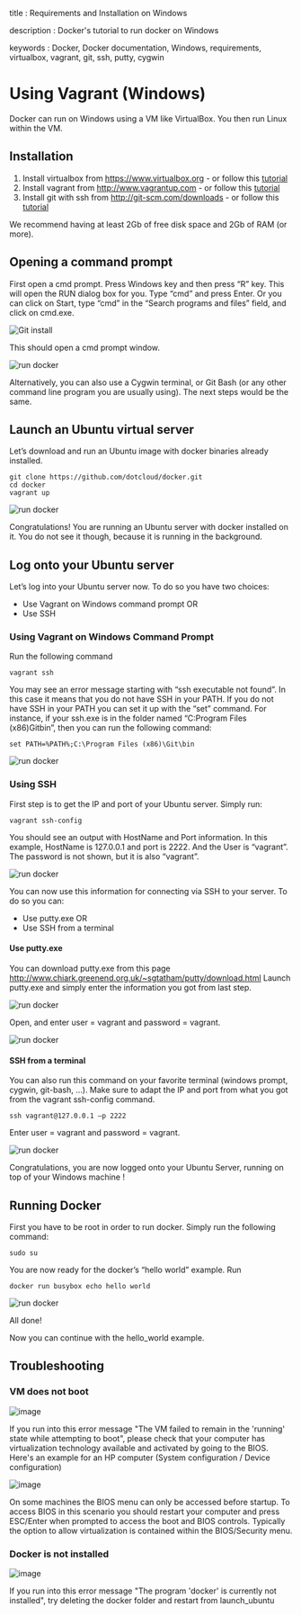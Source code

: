 title
:   Requirements and Installation on Windows

description
:   Docker's tutorial to run docker on Windows

keywords
:   Docker, Docker documentation, Windows, requirements, virtualbox,
    vagrant, git, ssh, putty, cygwin

Using Vagrant (Windows)
=======================

Docker can run on Windows using a VM like VirtualBox. You then run Linux
within the VM.

Installation
------------

1.  Install virtualbox from <https://www.virtualbox.org> - or follow
    this
    [tutorial](http://www.slideshare.net/julienbarbier42/install-virtualbox-on-windows-7)
2.  Install vagrant from <http://www.vagrantup.com> - or follow this
    [tutorial](http://www.slideshare.net/julienbarbier42/install-vagrant-on-windows-7)
3.  Install git with ssh from <http://git-scm.com/downloads> - or follow
    this
    [tutorial](http://www.slideshare.net/julienbarbier42/install-git-with-ssh-on-windows-7)

We recommend having at least 2Gb of free disk space and 2Gb of RAM (or
more).

Opening a command prompt
------------------------

First open a cmd prompt. Press Windows key and then press “R” key. This
will open the RUN dialog box for you. Type “cmd” and press Enter. Or you
can click on Start, type “cmd” in the “Search programs and files” field,
and click on cmd.exe.

![Git install](images/win/_01.gif)

This should open a cmd prompt window.

![run docker](images/win/_02.gif)

Alternatively, you can also use a Cygwin terminal, or Git Bash (or any
other command line program you are usually using). The next steps would
be the same.

Launch an Ubuntu virtual server
-------------------------------

Let’s download and run an Ubuntu image with docker binaries already
installed.

~~~~ {.sourceCode .bash}
git clone https://github.com/dotcloud/docker.git 
cd docker
vagrant up
~~~~

![run docker](images/win/run_02_.gif)

Congratulations! You are running an Ubuntu server with docker installed
on it. You do not see it though, because it is running in the
background.

Log onto your Ubuntu server
---------------------------

Let’s log into your Ubuntu server now. To do so you have two choices:

-   Use Vagrant on Windows command prompt OR
-   Use SSH

### Using Vagrant on Windows Command Prompt

Run the following command

~~~~ {.sourceCode .bash}
vagrant ssh
~~~~

You may see an error message starting with “ssh executable not found”.
In this case it means that you do not have SSH in your PATH. If you do
not have SSH in your PATH you can set it up with the “set” command. For
instance, if your ssh.exe is in the folder named “C:Program Files
(x86)Gitbin”, then you can run the following command:

~~~~ {.sourceCode .bash}
set PATH=%PATH%;C:\Program Files (x86)\Git\bin
~~~~

![run docker](images/win/run_03.gif)

### Using SSH

First step is to get the IP and port of your Ubuntu server. Simply run:

~~~~ {.sourceCode .bash}
vagrant ssh-config 
~~~~

You should see an output with HostName and Port information. In this
example, HostName is 127.0.0.1 and port is 2222. And the User is
“vagrant”. The password is not shown, but it is also “vagrant”.

![run docker](images/win/ssh-config.gif)

You can now use this information for connecting via SSH to your server.
To do so you can:

-   Use putty.exe OR
-   Use SSH from a terminal

#### Use putty.exe

You can download putty.exe from this page
<http://www.chiark.greenend.org.uk/~sgtatham/putty/download.html> Launch
putty.exe and simply enter the information you got from last step.

![run docker](images/win/putty.gif)

Open, and enter user = vagrant and password = vagrant.

![run docker](images/win/putty_2.gif)

#### SSH from a terminal

You can also run this command on your favorite terminal (windows prompt,
cygwin, git-bash, …). Make sure to adapt the IP and port from what you
got from the vagrant ssh-config command.

~~~~ {.sourceCode .bash}
ssh vagrant@127.0.0.1 –p 2222
~~~~

Enter user = vagrant and password = vagrant.

![run docker](images/win/cygwin.gif)

Congratulations, you are now logged onto your Ubuntu Server, running on
top of your Windows machine !

Running Docker
--------------

First you have to be root in order to run docker. Simply run the
following command:

~~~~ {.sourceCode .bash}
sudo su
~~~~

You are now ready for the docker’s “hello world” example. Run

~~~~ {.sourceCode .bash}
docker run busybox echo hello world
~~~~

![run docker](images/win/run_04.gif)

All done!

Now you can continue with the hello\_world example.

Troubleshooting
---------------

### VM does not boot

![image](images/win/ts_go_bios.JPG)

If you run into this error message "The VM failed to remain in the
'running' state while attempting to boot", please check that your
computer has virtualization technology available and activated by going
to the BIOS. Here's an example for an HP computer (System configuration
/ Device configuration)

![image](images/win/hp_bios_vm.JPG)

On some machines the BIOS menu can only be accessed before startup. To
access BIOS in this scenario you should restart your computer and press
ESC/Enter when prompted to access the boot and BIOS controls. Typically
the option to allow virtualization is contained within the BIOS/Security
menu.

### Docker is not installed

![image](images/win/ts_no_docker.JPG)

If you run into this error message "The program 'docker' is currently
not installed", try deleting the docker folder and restart from
launch\_ubuntu
